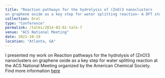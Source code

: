```yaml
---
title: "Reaction pathways for the hydrolysis of (ZnO)3 nanoclusters
on graphene oxide as a key step for water splitting reaction– A DFT study"
collection: Oral
type: "Conference"
permalink: /talks/2014-03-01-talk-7
venue: "ACS National Meeting"
date: 2021-10-19
location: "Atlanta, GA"
---
```


I presented my work on Reaction pathways for the hydrolysis of (ZnO)3 nanoclusters
on graphene oxide as a key step for water splitting reaction at the ACS National Meeting organized by the American Chemical Society. Find more information [here](https://doi.org/10.1021/scimeetings.1c00964)
